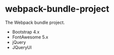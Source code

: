 # webpack-bundle-project
The Webpack bundle project.
- Bootstrap 4.x
- FontAwesome 5.x
- jQuery
- JQueryUI

